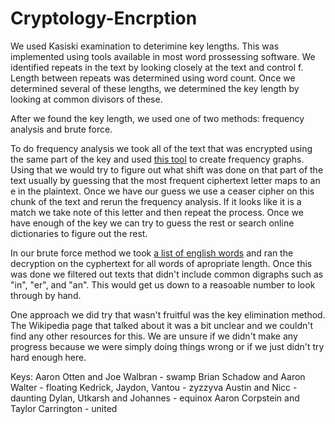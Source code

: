 # Cryptology-Encrption

We used Kasiski examination to deterimine key lengths. This was implemented using tools available in most word prossessing software. 
We identified repeats in the text by looking closely at the text and control f. Length between repeats was determined using word count. 
Once we determined several of these lengths, we determined the key length by looking at common divisors of these. 

After we found the key length, we used one of two methods: frequency analysis and brute force.  

To do frequency analysis we took all of the text that was encrypted using the same part of the key and used [this tool](https://www.dcode.fr/frequency-analysis) to create frequency graphs. Using that we would try to figure out what shift was done on that part of the text usually by guessing that the most frequent ciphertext letter maps to an e in the plaintext. Once we have our guess we use a ceaser cipher on this chunk of the text and rerun the frequency analysis. If it looks like it is a match we take note of this letter and then repeat the process. Once we have enough of the key we can try to guess the rest or search online dictionaries to figure out the rest.

In our brute force method we took [a list of english words](https://github.com/dwyl/english-words/blob/master/words_alpha.txt) and ran the decryption on the cyphertext for all words of apropriate length. Once this was done we filtered out texts that didn't include common digraphs such as "in", "er", and "an". This would get us down to a reasoable number to look through by hand.

One approach we did try that wasn't fruitful was the key elimination method. The Wikipedia page that talked about it was a bit unclear and we couldn't find any other resources for this. We are unsure if we didn't make any progress because we were simply doing things wrong or if we just didn't try hard enough here. 

Keys:
Aaron Otten and Joe Walbran - swamp
Brian Schadow and Aaron Walter - floating
Kedrick, Jaydon, Vantou - zyzzyva
Austin and Nicc - daunting
Dylan, Utkarsh and Johannes - equinox
Aaron Corpstein and Taylor Carrington - united

